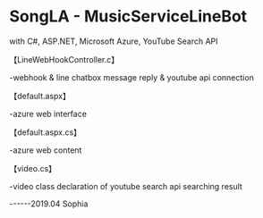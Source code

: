 # SongLA - MusicServiceLineBot
with C#, ASP.NET, Microsoft Azure, YouTube Search API 

【LineWebHookController.c】

-webhook & line chatbox message reply & youtube api connection

【default.aspx】

-azure web interface

【default.aspx.cs】	   

-azure web content

【video.cs】

-video class declaration of youtube search api searching result

------2019.04 Sophia
